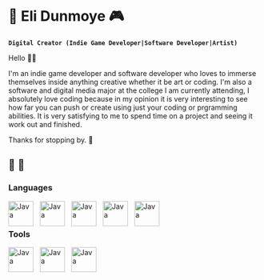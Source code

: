 # 👾 Eli Dunmoye 🎮

**`Digital Creator (Indie Game Developer|Software Developer|Artist)`**

Hello 🖐🏾

I'm an indie game developer and software developer who loves to immerse themselves inside anything creative whether it be art or coding. I'm also a software and digital media major at the college I am currently attending, I absolutely love coding because in my opinion it is very interesting to see how far you can push or create using just your coding or prgramming abilities. It is very satisfying to me to spend time on a project and seeing it work out and finished.

Thanks for stopping by. 🍂

🍃 💭
---
### Languages
<img align="left" alt="Java" width="50px" style="padding-right:10px;" src="https://cdn.jsdelivr.net/gh/devicons/devicon/icons/java/java-original.svg"/>
<img align="left" alt="Java" width="50px" style="padding-right:10px;" src="https://cdn.jsdelivr.net/gh/devicons/devicon/icons/javascript/javascript-plain.svg"/>
<img align="left" alt="Java" width="50px" style="padding-right:10px;" src="https://cdn.jsdelivr.net/gh/devicons/devicon/icons/python/python-original.svg"/>
<img align="left" alt="Java" width="50px" style="padding-right:10px;" src="https://cdn.jsdelivr.net/gh/devicons/devicon/icons/unity/unity-original.svg"/>
<img align="left" alt="Java" width="50px" style="padding-right:10px;" src="https://cdn.jsdelivr.net/gh/devicons/devicon/icons/html5/html5-plain.svg"/>
<br/>

#
### Tools
<img align="left" alt="Java" width="50px" style="padding-right:10px;" src="https://cdn.jsdelivr.net/gh/devicons/devicon/icons/visualstudio/visualstudio-plain.svg"/>
<img align="left" alt="Java" width="50px" style="padding-right:10px;" src="https://cdn.jsdelivr.net/gh/devicons/devicon/icons/intellij/intellij-plain.svg"/>
<img align="left" alt="Java" width="50px" style="padding-right:10px;" src="https://icon.icepanel.io/Technology/svg/Ren%27Py.svg"/>
